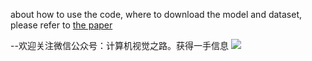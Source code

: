 about how to use the code, where to download the model and dataset, please refer to [the paper](https://mp.weixin.qq.com/s/yyc1vNksfxJOF0_jWGJ8Ig)

--欢迎关注微信公众号：计算机视觉之路。获得一手信息
![](https://github.com/LoveBaldwin/TrafficSign/blob/master/qrcode.png)
